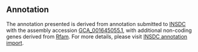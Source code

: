 

Annotation
----------

The annotation presented is derived from annotation submitted to
[INSDC](http://www.insdc.org) with the assembly accession
[GCA\_001645055.1](http://www.ebi.ac.uk/ena/data/view/GCA_001645055.1),
with additional non-coding genes derived from
[Rfam](http://rfam.xfam.org/). For more details, please visit [INSDC
annotation
import](http://ensemblgenomes.org/info/data/insdc_annotation).
